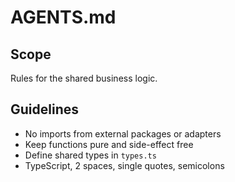 # AGENTS.md

## Scope
Rules for the shared business logic.

## Guidelines
- No imports from external packages or adapters
- Keep functions pure and side-effect free
- Define shared types in `types.ts`
- TypeScript, 2 spaces, single quotes, semicolons
